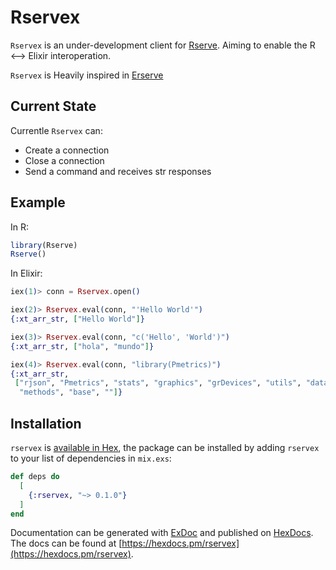 # Rservex

`Rservex` is an under-development client for [Rserve](https://www.rforge.net/Rserve/index.html). 
Aiming to enable the R <--> Elixir interoperation.

`Rservex` is Heavily inspired in [Erserve](https://github.com/del/erserve)

## Current State

Currentle `Rservex` can:

 - Create a connection
 - Close a connection
 - Send a command and receives str responses

## Example

In R:
```r
library(Rserve)
Rserve()
```

In Elixir:
```elixir
iex(1)> conn = Rservex.open()                  

iex(2)> Rservex.eval(conn, "'Hello World'")                  
{:xt_arr_str, ["Hello World"]}

iex(3)> Rservex.eval(conn, "c('Hello', 'World')")
{:xt_arr_str, ["hola", "mundo"]}

iex(4)> Rservex.eval(conn, "library(Pmetrics)") 
{:xt_arr_str,
 ["rjson", "Pmetrics", "stats", "graphics", "grDevices", "utils", "datasets",
  "methods", "base", ""]} 
```

## Installation

`rservex` is [available in Hex](https://hex.pm/docs/publish), the package can be installed
by adding `rservex` to your list of dependencies in `mix.exs`:

```elixir
def deps do
  [
    {:rservex, "~> 0.1.0"}
  ]
end
```

Documentation can be generated with [ExDoc](https://github.com/elixir-lang/ex_doc)
and published on [HexDocs](https://hexdocs.pm). The docs can
be found at [https://hexdocs.pm/rservex](https://hexdocs.pm/rservex).

